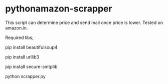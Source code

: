 # pythonamazon-scrapper
This script can determine price and send mail once price is lower. 
Tested on amazon.in.

Required libs;

pip install beautifulsoup4

pip install urllib3

pip install secure-smtplib

python scrapper.py
